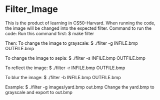 # Filter_Image
This is the product of learning in CS50-Harvard.
When running the code, the image will be changed into the expected filter.
Command to run the code:
Run this command first: 
  $ make filter

Then:
To change the image to grayscale:
  $ ./filter -g INFILE.bmp OUTFILE.bmp

To change the image to sepia:
  $ ./filter -s INFILE.bmp OUTFILE.bmp

To reflect the image:
  $ ./filter -r INFILE.bmp OUTFILE.bmp

To blur the image:
  $ ./filter -b INFILE.bmp OUTFILE.bmp

Example: 
$ ./filter -g images/yard.bmp out.bmp
Change the yard.bmp to grayscale and export to out.bmp
